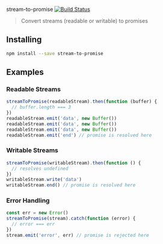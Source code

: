 stream-to-promise [![Build Status](https://travis-ci.com/bendrucker/stream-to-promise.svg?branch=master)](https://travis-ci.com/bendrucker/stream-to-promise)

> Convert streams (readable or writable) to promises

## Installing

```sh
npm install --save stream-to-promise
```

## Examples

### Readable Streams

```js
streamToPromise(readableStream).then(function (buffer) {
  // buffer.length === 3
})
readableStream.emit('data', new Buffer())
readableStream.emit('data', new Buffer())
readableStream.emit('data', new Buffer())
readableStream.emit('end') // promise is resolved here
```

### Writable Streams

```js
streamToPromise(writableStream).then(function () {
  // resolves undefined
})
writableStream.write('data')
writableStream.end() // promise is resolved here
```

### Error Handling

```js
const err = new Error()
streamToPromise(stream).catch(function (error) {
  // error === err
})
stream.emit('error', err) // promise is rejected here
```
